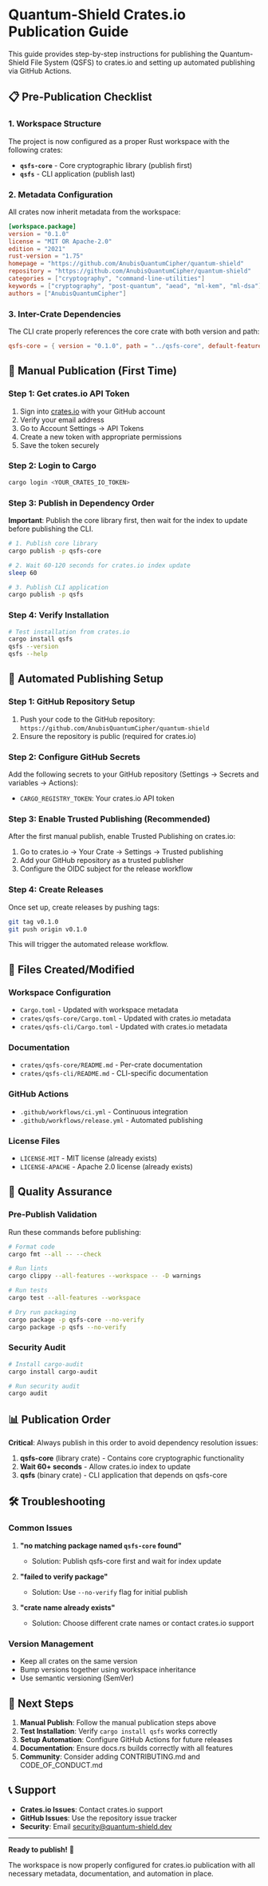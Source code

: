 # Quantum-Shield Crates.io Publication Guide

This guide provides step-by-step instructions for publishing the Quantum-Shield File System (QSFS) to crates.io and setting up automated publishing via GitHub Actions.

## 📋 Pre-Publication Checklist

### 1. Workspace Structure
The project is now configured as a proper Rust workspace with the following crates:

- **`qsfs-core`** - Core cryptographic library (publish first)
- **`qsfs`** - CLI application (publish last)

### 2. Metadata Configuration
All crates now inherit metadata from the workspace:

```toml
[workspace.package]
version = "0.1.0"
license = "MIT OR Apache-2.0"
edition = "2021"
rust-version = "1.75"
homepage = "https://github.com/AnubisQuantumCipher/quantum-shield"
repository = "https://github.com/AnubisQuantumCipher/quantum-shield"
categories = ["cryptography", "command-line-utilities"]
keywords = ["cryptography", "post-quantum", "aead", "ml-kem", "ml-dsa"]
authors = ["AnubisQuantumCipher"]
```

### 3. Inter-Crate Dependencies
The CLI crate properly references the core crate with both version and path:

```toml
qsfs-core = { version = "0.1.0", path = "../qsfs-core", default-features = false }
```

## 🚀 Manual Publication (First Time)

### Step 1: Get crates.io API Token

1. Sign into [crates.io](https://crates.io) with your GitHub account
2. Verify your email address
3. Go to Account Settings → API Tokens
4. Create a new token with appropriate permissions
5. Save the token securely

### Step 2: Login to Cargo

```bash
cargo login <YOUR_CRATES_IO_TOKEN>
```

### Step 3: Publish in Dependency Order

**Important**: Publish the core library first, then wait for the index to update before publishing the CLI.

```bash
# 1. Publish core library
cargo publish -p qsfs-core

# 2. Wait 60-120 seconds for crates.io index update
sleep 60

# 3. Publish CLI application
cargo publish -p qsfs
```

### Step 4: Verify Installation

```bash
# Test installation from crates.io
cargo install qsfs
qsfs --version
qsfs --help
```

## 🔄 Automated Publishing Setup

### Step 1: GitHub Repository Setup

1. Push your code to the GitHub repository: `https://github.com/AnubisQuantumCipher/quantum-shield`
2. Ensure the repository is public (required for crates.io)

### Step 2: Configure GitHub Secrets

Add the following secrets to your GitHub repository (Settings → Secrets and variables → Actions):

- `CARGO_REGISTRY_TOKEN`: Your crates.io API token

### Step 3: Enable Trusted Publishing (Recommended)

After the first manual publish, enable Trusted Publishing on crates.io:

1. Go to crates.io → Your Crate → Settings → Trusted publishing
2. Add your GitHub repository as a trusted publisher
3. Configure the OIDC subject for the release workflow

### Step 4: Create Releases

Once set up, create releases by pushing tags:

```bash
git tag v0.1.0
git push origin v0.1.0
```

This will trigger the automated release workflow.

## 📁 Files Created/Modified

### Workspace Configuration
- `Cargo.toml` - Updated with workspace metadata
- `crates/qsfs-core/Cargo.toml` - Updated with crates.io metadata
- `crates/qsfs-cli/Cargo.toml` - Updated with crates.io metadata

### Documentation
- `crates/qsfs-core/README.md` - Per-crate documentation
- `crates/qsfs-cli/README.md` - CLI-specific documentation

### GitHub Actions
- `.github/workflows/ci.yml` - Continuous integration
- `.github/workflows/release.yml` - Automated publishing

### License Files
- `LICENSE-MIT` - MIT license (already exists)
- `LICENSE-APACHE` - Apache 2.0 license (already exists)

## 🔧 Quality Assurance

### Pre-Publish Validation

Run these commands before publishing:

```bash
# Format code
cargo fmt --all -- --check

# Run lints
cargo clippy --all-features --workspace -- -D warnings

# Run tests
cargo test --all-features --workspace

# Dry run packaging
cargo package -p qsfs-core --no-verify
cargo package -p qsfs --no-verify
```

### Security Audit

```bash
# Install cargo-audit
cargo install cargo-audit

# Run security audit
cargo audit
```

## 📊 Publication Order

**Critical**: Always publish in this order to avoid dependency resolution issues:

1. **qsfs-core** (library crate) - Contains core cryptographic functionality
2. **Wait 60+ seconds** - Allow crates.io index to update
3. **qsfs** (binary crate) - CLI application that depends on qsfs-core

## 🛠️ Troubleshooting

### Common Issues

1. **"no matching package named `qsfs-core` found"**
   - Solution: Publish qsfs-core first and wait for index update

2. **"failed to verify package"**
   - Solution: Use `--no-verify` flag for initial publish

3. **"crate name already exists"**
   - Solution: Choose different crate names or contact crates.io support

### Version Management

- Keep all crates on the same version
- Bump versions together using workspace inheritance
- Use semantic versioning (SemVer)

## 🎯 Next Steps

1. **Manual Publish**: Follow the manual publication steps above
2. **Test Installation**: Verify `cargo install qsfs` works correctly
3. **Setup Automation**: Configure GitHub Actions for future releases
4. **Documentation**: Ensure docs.rs builds correctly with all features
5. **Community**: Consider adding CONTRIBUTING.md and CODE_OF_CONDUCT.md

## 📞 Support

- **Crates.io Issues**: Contact crates.io support
- **GitHub Issues**: Use the repository issue tracker
- **Security**: Email security@quantum-shield.dev

---

**Ready to publish!** 🚀

The workspace is now properly configured for crates.io publication with all necessary metadata, documentation, and automation in place.
